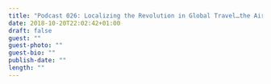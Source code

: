 ```yaml
---
title: "Podcast 026: Localizing the Revolution in Global Travel…the Airbnb Way"
date: 2018-10-20T22:02:42+01:00
draft: false
guest: ""
guest-photo: ""
guest-bio: ""
publish-date: ""
length: ""
---
```

